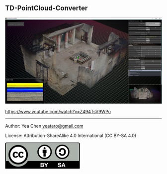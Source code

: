 TD-PointCloud-Converter
---
<!--
[![license](https://img.shields.io/github/license/yeataro/TD-PointCloud-Converter.svg)](LICENSE)
[![release](https://img.shields.io/github/release/yeataro/TD-PointCloud-Converter.svg)](../../releases/latest)
[![release-date](https://img.shields.io/github/release-date/yeataro/TD-PointCloud-Converter.svg)](../../releases)
[![downloads](https://img.shields.io/github/downloads/yeataro/TD-PointCloud-Converter/total.svg)](../../releases/latest/download/)
-->
![ScreenShot](docs/img/screenshot.png)

<https://www.youtube.com/watch?v=Z494TsV9WPo>

----------

Author: Yea Chen <yeataro@gmail.com>

License: Attribution-ShareAlike 4.0 International (CC BY-SA 4.0)

[![CC-BY-4.0](docs/img/by-sa.svg)](https://creativecommons.org/licenses/by-sa/4.0/)